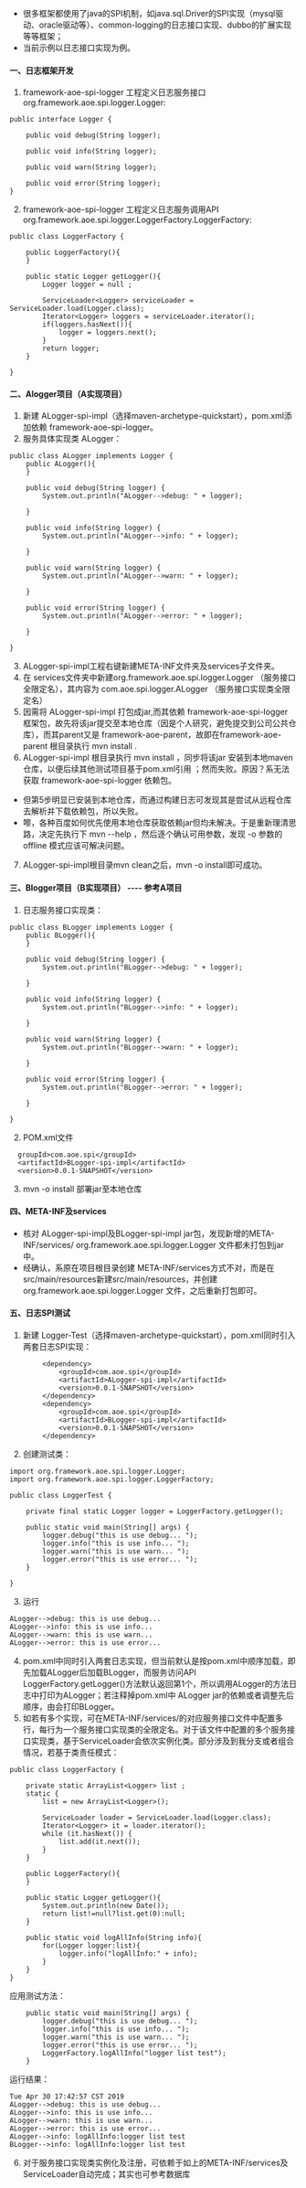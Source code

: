 - 很多框架都使用了java的SPI机制，如java.sql.Driver的SPI实现（mysql驱动、oracle驱动等）、common-logging的日志接口实现、dubbo的扩展实现等等框架；
- 当前示例以日志接口实现为例。
#### 一、日志框架开发
1. framework-aoe-spi-logger 工程定义日志服务接口 org.framework.aoe.spi.logger.Logger:
```language
public interface Logger {
	
	public void debug(String logger);
	
	public void info(String logger);
	
	public void warn(String logger);
	
	public void error(String logger);
}
```
2. framework-aoe-spi-logger 工程定义日志服务调用API org.framework.aoe.spi.logger.LoggerFactory.LoggerFactory:
```language
public class LoggerFactory {
	
	public LoggerFactory(){
	}
	
	public static Logger getLogger(){
		Logger logger = null ;
		
		ServiceLoader<Logger> serviceLoader = ServiceLoader.load(Logger.class);
		Iterator<Logger> loggers = serviceLoader.iterator();
		if(loggers.hasNext()){
			logger = loggers.next();
		}
		return logger;
	}

}
```
#### 二、Alogger项目（A实现项目）
1. 新建 ALogger-spi-impl（选择maven-archetype-quickstart），pom.xml添加依赖 framework-aoe-spi-logger。
2. 服务具体实现类 ALogger：
```language
public class ALogger implements Logger {
	public ALogger(){
	}

	public void debug(String logger) {
		System.out.println("ALogger-->debug: " + logger);
		
	}

	public void info(String logger) {
		System.out.println("ALogger-->info: " + logger);
		
	}

	public void warn(String logger) {
		System.out.println("ALogger-->warn: " + logger);
		
	}

	public void error(String logger) {
		System.out.println("ALogger-->error: " + logger);
		
	}

}
```
3. ALogger-spi-impl工程右键新建META-INF文件夹及services子文件夹。
4. 在 services文件夹中新建org.framework.aoe.spi.logger.Logger （服务接口全限定名），其内容为 com.aoe.spi.logger.ALogger （服务接口实现类全限定名）
5. 因需将 ALogger-spi-impl 打包成jar,而其依赖 framework-aoe-spi-logger 框架包，故先将该jar提交至本地仓库（因是个人研究，避免提交到公司公共仓库），而其parent又是 framework-aoe-parent，故即在framework-aoe-parent 根目录执行 mvn install .
6. ALogger-spi-impl 根目录执行 mvn install ，同步将该jar 安装到本地maven 仓库，以便后续其他测试项目基于pom.xml引用 ；然而失败。原因？系无法获取 framework-aoe-spi-logger 依赖包。
 - 但第5步明显已安装到本地仓库，而通过构建日志可发现其是尝试从远程仓库去解析并下载依赖包，所以失败。
 - 嚓，各种百度如何优先使用本地仓库获取依赖jar但均未解决。于是重新理清思路，决定先执行下 mvn --help ，然后逐个确认可用参数，发现 -o 参数的offline 模式应该可解决问题。
7. ALogger-spi-impl根目录mvn clean之后，mvn -o install即可成功。

#### 三、Blogger项目（B实现项目） ---- 参考A项目
1. 日志服务接口实现类：
```language
public class BLogger implements Logger {
	public BLogger(){
	}

	public void debug(String logger) {
		System.out.println("BLogger-->debug: " + logger);
		
	}

	public void info(String logger) {
		System.out.println("BLogger-->info: " + logger);
		
	}

	public void warn(String logger) {
		System.out.println("BLogger-->warn: " + logger);
		
	}

	public void error(String logger) {
		System.out.println("BLogger-->error: " + logger);
		
	}

}
```
2. POM.xml文件
```
  groupId>com.aoe.spi</groupId>
  <artifactId>BLogger-spi-impl</artifactId>
  <version>0.0.1-SNAPSHOT</version>
```
3. mvn -o install 部署jar至本地仓库

#### 四、META-INF及services
- 核对 ALogger-spi-impl及BLogger-spi-impl jar包，发现新增的META-INF/services/ org.framework.aoe.spi.logger.Logger 文件都未打包到jar中。
- 经确认，系原在项目根目录创建 META-INF/services方式不对，而是在 src/main/resources新建src/main/resources，并创建 org.framework.aoe.spi.logger.Logger 文件，之后重新打包即可。

#### 五、日志SPI测试
1. 新建 Logger-Test（选择maven-archetype-quickstart），pom.xml同时引入两套日志SPI实现：
```language
		<dependency>
			<groupId>com.aoe.spi</groupId>
			<artifactId>ALogger-spi-impl</artifactId>
			<version>0.0.1-SNAPSHOT</version>
		</dependency>
		<dependency>
			<groupId>com.aoe.spi</groupId>
			<artifactId>BLogger-spi-impl</artifactId>
			<version>0.0.1-SNAPSHOT</version>
		</dependency>
```
2. 创建测试类：
```language
import org.framework.aoe.spi.logger.Logger;
import org.framework.aoe.spi.logger.LoggerFactory;

public class LoggerTest {

	private final static Logger logger = LoggerFactory.getLogger();
	
	public static void main(String[] args) {
		logger.debug("this is use debug... ");
		logger.info("this is use info... ");
		logger.warn("this is use warn... ");
		logger.error("this is use error... ");
	}

}
```
3. 运行
```language
ALogger-->debug: this is use debug... 
ALogger-->info: this is use info... 
ALogger-->warn: this is use warn... 
ALogger-->error: this is use error... 
```
4. pom.xml中同时引入两套日志实现，但当前默认是按pom.xml中顺序加载，即先加载ALogger后加载BLogger，而服务访问API LoggerFactory.getLogger()方法默认返回第1个，所以调用ALogger的方法日志中打印为ALogger；若注释掉pom.xml中 ALogger jar的依赖或者调整先后顺序，由会打印BLogger。
5. 如若有多个实现，可在META-INF/services/的对应服务接口文件中配置多行，每行为一个服务接口实现类的全限定名。对于该文件中配置的多个服务接口实现类，基于ServiceLoader会依次实例化类。部分涉及到我分支或者组合情况，若基于类责任模式：
```language
public class LoggerFactory {
	
	private static ArrayList<Logger> list ;
    static {
        list = new ArrayList<Logger>();

        ServiceLoader loader = ServiceLoader.load(Logger.class);
        Iterator<Logger> it = loader.iterator();
        while (it.hasNext()) {
            list.add(it.next());
        }
    }
    
	public LoggerFactory(){
	}
	
	public static Logger getLogger(){
		System.out.println(new Date());
		return list!=null?list.get(0):null;
	}
	
	public static void logAllInfo(String info){
		for(Logger logger:list){
			logger.info("logAllInfo:" + info);
		}
	}
}
```
应用测试方法：
```language
	public static void main(String[] args) {
		logger.debug("this is use debug... ");
		logger.info("this is use info... ");
		logger.warn("this is use warn... ");
		logger.error("this is use error... ");
		LoggerFactory.logAllInfo("logger list test");
	}
```
运行结果：
```language
Tue Apr 30 17:42:57 CST 2019
ALogger-->debug: this is use debug... 
ALogger-->info: this is use info... 
ALogger-->warn: this is use warn... 
ALogger-->error: this is use error... 
ALogger-->info: logAllInfo:logger list test
BLogger-->info: logAllInfo:logger list test

```
6. 对于服务接口实现类实例化及注册，可依赖于如上的META-INF/services及ServiceLoader自动完成；其实也可参考数据库


 